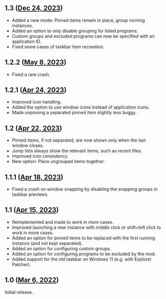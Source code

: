 ## 1.3 ([Dec 24, 2023](https://github.com/ramensoftware/windhawk-mods/blob/f80c31b2a02a858d585c01b85fb3d5d5f1789555/mods/taskbar-grouping.wh.cpp))

* Added a new mode: Pinned items remain in place, group running instances.
* Added an option to only disable grouping for listed programs.
* Custom groups and excluded programs can now be specified with an application ID.
* Fixed some cases of taskbar item recreation.

## 1.2.2 ([May 8, 2023](https://github.com/ramensoftware/windhawk-mods/blob/fe7c3b4be6113f48dcdd876ed401e5ce104335da/mods/taskbar-grouping.wh.cpp))

* Fixed a rare crash.

## 1.2.1 ([Apr 24, 2023](https://github.com/ramensoftware/windhawk-mods/blob/59bcbf7c877ecdd7a5b70216e989489f899e7a80/mods/taskbar-grouping.wh.cpp))

* Improved icon handling.
* Added the option to use window icons instead of application icons.
* Made unpinning a separated pinned item slightly less buggy.

## 1.2 ([Apr 22, 2023](https://github.com/ramensoftware/windhawk-mods/blob/f472d07a9c4fc0cf94c18fde2a52570b6fbd82f2/mods/taskbar-grouping.wh.cpp))

* Pinned items, if not separated, are now shown only when the last window closes.
* Jump lists always show the relevant items, such as recent files.
* Improved icon consistency.
* New option: Place ungrouped items together.

## 1.1.1 ([Apr 18, 2023](https://github.com/ramensoftware/windhawk-mods/blob/3ba4830923ea4d304c20a50f41b49a8bff6f47d8/mods/taskbar-grouping.wh.cpp))

* Fixed a crash on window snapping by disabling the snapping groups in taskbar previews.

## 1.1 ([Apr 15, 2023](https://github.com/ramensoftware/windhawk-mods/blob/2931b75955e2e4db928760c5c29fb3048c4e6f7e/mods/taskbar-grouping.wh.cpp))

* Reimplemented and made to work in more cases.
* Improved launching a new instance with middle click or shift+left click to work in more cases.
* Added an option for pinned items to be replaced with the first running instance (and not kept separated).
* Added an option for configuring custom groups.
* Added an option for configuring programs to be excluded by the mod.
* Added support for the old taskbar on Windows 11 (e.g. with Explorer Patcher).

## 1.0 ([Mar 6, 2022](https://github.com/ramensoftware/windhawk-mods/blob/85322d8095db39e00abcd70168b490c9602c43d4/mods/taskbar-grouping.wh.cpp))

Initial release.
